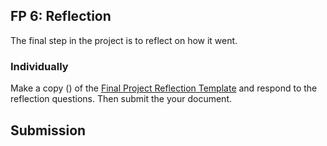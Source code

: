 [//]: # (<p><iframe src="https://douglasurner.github.io/GDP1/units/4/U4L06-reflection/" width="100%" height="666px"></iframe></p>)

## FP 6: Reflection

The final step in the project is to reflect on how it went.

### Individually

Make a copy () of the [Final Project Reflection Template]() and respond to the reflection questions. Then submit the your document.

## Submission

